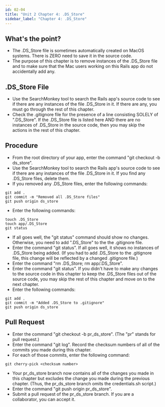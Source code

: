 ```yaml
---
id: 02-04
title: "Unit 2 Chapter 4: .DS_Store"
sidebar_label: "Chapter 4: .DS_Store"
---
```


## What's the point?
* The .DS_Store file is sometimes automatically created on MacOS systems.  There is ZERO need to save it in the source code.
* The purpose of this chapter is to remove instances of the .DS_Store file and to make sure that the Mac users working on this Rails app do not accidentally add any.

## .DS_Store File
* Use the SearchMonkey tool to search the Rails app's source code to see if there are any instances of the file .DS_Store in it.  If there are any, you must go through the rest of this chapter.
* Check the .gitignore file for the presence of a line consisting SOLELY of ".DS_Store".  If the .DS_Store file is listed here AND there are no instances of .DS_Store in the source code, then you may skip the actions in the rest of this chapter.

## Procedure
* From the root directory of your app, enter the command "git checkout -b ds_store".
* Use the SearchMonkey tool to search the Rails app's source code to see if there are any instances of the file .DS_Store in it.  If you find any .DS_Store files, delete them.
* If you removed any .DS_Store files, enter the following commands:
```
git add .
git commit -m "Removed all .DS_Store files"
git push origin ds_store
```
* Enter the following commands:
```
touch .DS_Store
touch app/.DS_Store
git status
```
* If all goes well, the "git status" command should show no changes.  Otherwise, you need to add ".DS_Store" to the the .gitignore file.
* Enter the command "git status".  If all goes well, it shows no instances of .DS_Store being added.  (If you had to add .DS_Store to the .gitignore file, this change will be reflected by a changed .gitignore file.)
* Enter the command "rm .DS_Store; rm app/.DS_Store".
* Enter the command "git status".  If you didn't have to make any changes to the source code in this chapter to keep the .DS_Store files out of the source code, you may skip the rest of this chapter and move on to the next chapter.
* Enter the following commands:
```
git add .
git commit -m "Added .DS_Store to .gitignore"
git push origin ds_store
```

## Pull Request
* Enter the command "git checkout -b pr_ds_store".  (The "pr" stands for pull request.)
* Enter the command "git log".  Record the checksum numbers of all of the commits you made during this chapter.
* For each of those commits, enter the following command:
```
git cherry-pick <checksum number>
```
* Your pr_ds_store branch now contains all of the changes you made in this chapter but excludes the change you made during the previous chapter.  (Thus, the pr_ds_store branch omits the credentials.sh script.)
* Enter the command "git push origin pr_ds_store".
* Submit a pull request of the pr_ds_store branch.  If you are a collaborator, you can accept it.
